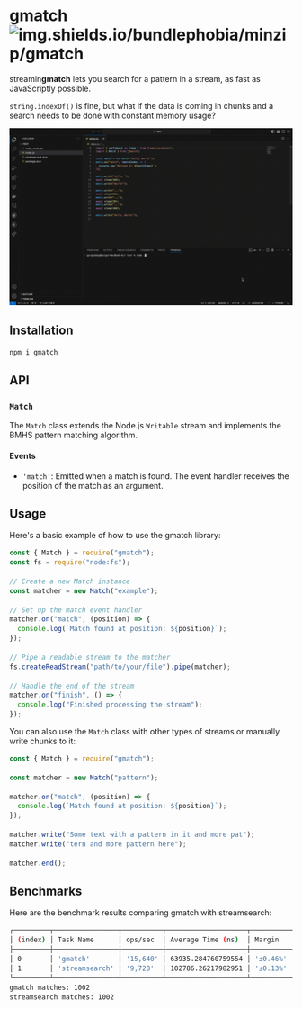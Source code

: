 # gmatch ![img.shields.io/bundlephobia/minzip/gmatch](https://img.shields.io/bundlephobia/minzip/gmatch)

streamin**gmatch** lets you search for a pattern in a stream, as fast as JavaScriptly possible.

`string.indexOf()` is fine, but what if the data is coming in chunks and a search needs to be done with constant memory usage?

![gmatch.gif](./gmatch.gif)

## Installation

```sh
npm i gmatch
```

## API

### `Match`

The `Match` class extends the Node.js `Writable` stream and implements the BMHS pattern matching algorithm.

#### Events

- `'match'`: Emitted when a match is found. The event handler receives the position of the match as an argument.

## Usage

Here's a basic example of how to use the gmatch library:

```js
const { Match } = require("gmatch");
const fs = require("node:fs");

// Create a new Match instance
const matcher = new Match("example");

// Set up the match event handler
matcher.on("match", (position) => {
  console.log(`Match found at position: ${position}`);
});

// Pipe a readable stream to the matcher
fs.createReadStream("path/to/your/file").pipe(matcher);

// Handle the end of the stream
matcher.on("finish", () => {
  console.log("Finished processing the stream");
});
```

You can also use the `Match` class with other types of streams or manually write chunks to it:

```js
const { Match } = require("gmatch");

const matcher = new Match("pattern");

matcher.on("match", (position) => {
  console.log(`Match found at position: ${position}`);
});

matcher.write("Some text with a pattern in it and more pat");
matcher.write("tern and more pattern here");

matcher.end();
```

## Benchmarks

Here are the benchmark results comparing gmatch with streamsearch:

```sh
┌─────────┬────────────────┬──────────┬────────────────────┬──────────┬─────────┐
│ (index) │ Task Name      │ ops/sec  │ Average Time (ns)  │ Margin   │ Samples │
├─────────┼────────────────┼──────────┼────────────────────┼──────────┼─────────┤
│ 0       │ 'gmatch'       │ '15,640' │ 63935.284760759554 │ '±0.46%' │ 39103   │
│ 1       │ 'streamsearch' │ '9,728'  │ 102786.26217982951 │ '±0.13%' │ 24323   │
└─────────┴────────────────┴──────────┴────────────────────┴──────────┴─────────┘
gmatch matches: 1002
streamsearch matches: 1002
```
